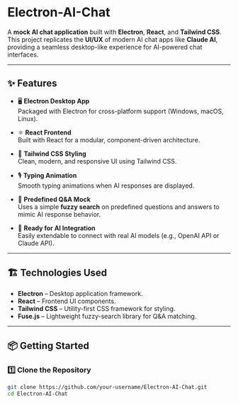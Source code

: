 # Electron-AI-Chat

A **mock AI chat application** built with **Electron**, **React**, and **Tailwind CSS**.  
This project replicates the **UI/UX** of modern AI chat apps like **Claude AI**, providing a seamless desktop-like experience for AI-powered chat interfaces.

---

## ✨ Features

- 🖥️ **Electron Desktop App**  
  Packaged with Electron for cross-platform support (Windows, macOS, Linux).

- ⚛️ **React Frontend**  
  Built with React for a modular, component-driven architecture.

- 🎨 **Tailwind CSS Styling**  
  Clean, modern, and responsive UI using Tailwind CSS.

- 🎙️ **Typing Animation**  
  Smooth typing animations when AI responses are displayed.

- 📡 **Predefined Q&A Mock**  
  Uses a simple **fuzzy search** on predefined questions and answers to mimic AI response behavior.

- 🚀 **Ready for AI Integration**  
  Easily extendable to connect with real AI models (e.g., OpenAI API or Claude API).

---

## 🏗️ Technologies Used

- **Electron** – Desktop application framework.
- **React** – Frontend UI components.
- **Tailwind CSS** – Utility-first CSS framework for styling.
- **Fuse.js** – Lightweight fuzzy-search library for Q&A matching.

---

## 📦 Getting Started

### 1️⃣ Clone the Repository

```bash
git clone https://github.com/your-username/Electron-AI-Chat.git
cd Electron-AI-Chat
